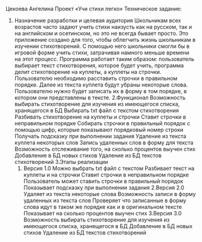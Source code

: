 Цекоева Ангелина
Проект «Учи стихи легко»
Техническое задание:
1. Назначение разработки и целевая аудитория
Школьникам всех возрастов часто задают учить стихи наизусть как на русском, так и на английском и осетинском, но это не всегда бывает просто. Это приложение создано для того, чтобы облегчить жизнь школьникам в изучении стихотворений. С помощью него школьники смогли бы в игровой форме учить стихи, затрачивая намного меньше времени на этот процесс. 
Программа работает таким образом: пользователь выбирает текст стихотворения, которое будет учить, программа делит стихотворение на куплеты, а куплеты на строчки. Пользователю необходимо расставить строчки в правильном порядке. Далее из текста куплета будут убраны некоторые слова. Пользователю нужно будет записать их в форму в том порядке, в котором они представлены в тексте. 
2.Функционал
  Возможность выбирать стихотворение для изучения из имеющегося списка, хранящегося в БД 
  Выбирать txt файл с текстом стихотворения
  Разбивать стихотворение на куплеты и строчки
  Ставит строчки в неправильном порядке
  Собирать строчки в правильный порядок с помощью цифр, которые показывают порядковый номер строки
  Получать подсказку при выполнении задания
  Удаление из текста куплета некоторых слов
  Запись удаленных слов в форму для текста
  Возможность отслеживание того, на сколько процентов выучен стих
  Добавление в БД новых стихов
  Удаление из БД текстов стихотворений
3.Этапы реализации
  	1. Версия 1.0
    Можно выбрать txt файл с текстом
    Разбивает текст на куплеты и на строчки
    Ставит строчки в неправильном порядке
    Пользователь может ставить строчки в правильный порядок
    Показывает подсказку при выполнении задания
  2.Версия 2.0
    Удаляет из текста некоторые слова 
    Возможность записи в форму удаленных из текста слов
    Проверяет что записанные в форму слова идут в таком же порядке как и в оригинальном тексте
    Показывает на сколько процентов выучен стих
  3.Версия 3.0
    Возможность выбирать стихотворение для изучения из имеющегося списка, хранящегося в БД 
    Добавление в БД новых стихов
    Удаление из БД текстов стихотворений
  

	 
